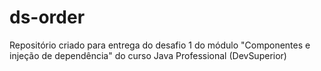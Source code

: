 # ds-order
Repositório criado para entrega do desafio 1 do módulo "Componentes e injeção de dependência" do curso Java Professional  (DevSuperior)
